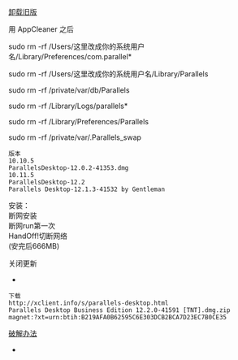 
[卸载旧版](http://www.macappstore.net/tips/parallels-desktop-uninstall/)

用 AppCleaner 之后

sudo rm -rf /Users/这里改成你的系统用户名/Library/Preferences/com.parallel*

sudo rm -rf /Users/这里改成你的系统用户名/Library/Parallels

sudo rm -rf /private/var/db/Parallels

sudo rm -rf /Library/Logs/parallels*

sudo rm -rf /Library/Preferences/Parallels

sudo  rm -rf  /private/var/.Parallels_swap


```
版本
10.10.5
ParallelsDesktop-12.0.2-41353.dmg
10.11.5
ParallelsDesktop-12.2
Parallels Desktop-12.1.3-41532 by Gentleman

```

安装：<br>
断网安装<br>
断网run第一次<br>
HandOff!切断网络<br>
(安完后666MB)<br>

关闭更新

-

```
下载
http://xclient.info/s/parallels-desktop.html
Parallels Desktop Business Edition 12.2.0-41591 [TNT].dmg.zip
magnet:?xt=urn:btih:B219AFA0B62595C6E303DCB2BCA7D23EC7B0CE35

```

[破解办法](http://www.macappstore.net/parallels-desktop-12-po-jie)

-
